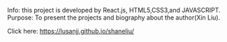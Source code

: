 

Info: this project is developed by React.js, HTML5,CSS3,and JAVASCRIPT.
Purpose: To present the projects and biography about the author(Xin Liu).

Click here: https://lusanjj.github.io/shaneliu/

